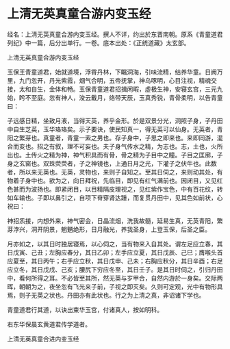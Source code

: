 # 上清无英真童合游内变玉经

经名：上清无英真童合游内变玉经。撰人不详，约出於东晋南朝。原系《青童道君列纪》中一篇，后分出单行。一卷。底本出处：《正统道藏》太玄部。

上清无英真童合游内变玉经

玉保王青童道君，始就道境，浮霄丹林，下瞩洞海，引味流精，结养华童。日阙万里，九门忽开，丹光紫霞，烟气合明，五帝抚掌，神乌啄明，心目注视，精魂交接，太和自生，金体和畅。玉保青童道君招揖闲暇，虚极生神，安寝玄宫，三元九始，盻不至庭。忽有神人，浚云戴月，络带天辰，玉真秀锐，青骨柔明，以告青童曰：

子远感日精，坐致月液，当得天英，养乎金形。於是双景分光，洞照子身，子丹田中自生芝英，玉华珞珞矣。示子要诀，使民知真一，得无英可以仙身。无英者，青阳之繁芽也。真童者，青童一索之男也。存子身中，子思之即来也。来即同游，混合而变也。招之有叙，理不可妄也。夫子身气传水之精，为志也。志，土也，火所出也。土传火之精为神，神气积具而有骨，骨之精为子目中之瞳。子目之匡廓，子身之玄窗也。双珠荧荧者，子之神镜也，上通日月之光，下灌子之伏牛也。此数者，所以来无英也。无英，灵物也，来则子自知之。至其日伺之，来则动其处，有物着子身中也。欲为之，向日拜祝，先临目，即见有红气满前也。因闭目，又见红色甚而为波扬也。即紧闭目，以目精隔皮理视之，见红紫作宝色，中有百花纹，转如车输也。子即以鼻引之，自项下脊穿肾达踵，而复贯丹田中，见其色如前状，心祝曰：

神招炁接，内想外来，神气密会，日晶流烟，洗我故髓，延易生真，无英青阳，繁芽浡兴，洞开阴景，魍魉绝形，日月融光，养我圣身，上登玉保，后圣之臣。

月亦如之，以其日时独居寝焉，以心伺之，当有物来入自其处。谓左足应立春，其日戊寅、己丑；左胸应春分，其日乙卯；左手应立夏，其日戊辰、己巳；膺喉头首应夏至，其日丙午；右手应立秋，其日戊申、己未；右胸应秋分，其日辛酉；右足应立冬，其日戊戌、己亥；腰尻下穷应冬至，其日壬子。是其日时伺之，引归丹田中，看何所得之耳。不必皆至其所，然无英与岁甲合，自然内游於一身矣。交际两晖，朝朝为之，夜坐忽有飞光来子前，子视之即灭矣。久则可定观，光中有物形具焉，则子无英之状也。丹田亦有此状也。行之为上清之真，非诏诸下学也。

青童道君行其道，以诀出束华玉宫，付诸真人，按如明科。

右东华保晨玄黄道君传学道者。

上清无英真童合进内变玉经
